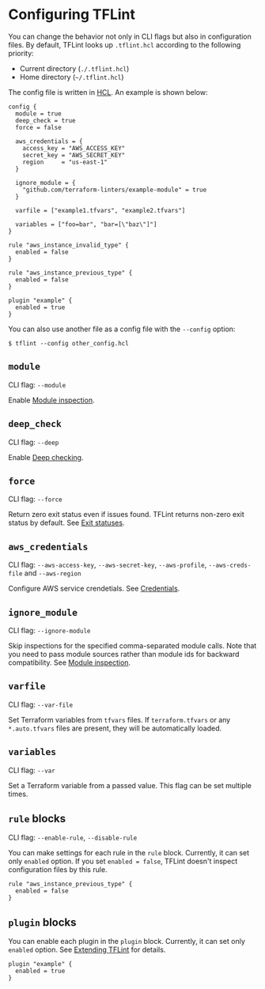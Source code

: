 # Configuring TFLint

You can change the behavior not only in CLI flags but also in configuration files. By default, TFLint looks up `.tflint.hcl` according to the following priority:

- Current directory (`./.tflint.hcl`)
- Home directory (`~/.tflint.hcl`)

The config file is written in [HCL](https://github.com/hashicorp/hcl/tree/hcl2). An example is shown below:

```hcl
config {
  module = true
  deep_check = true
  force = false

  aws_credentials = {
    access_key = "AWS_ACCESS_KEY"
    secret_key = "AWS_SECRET_KEY"
    region     = "us-east-1"
  }

  ignore_module = {
    "github.com/terraform-linters/example-module" = true
  }

  varfile = ["example1.tfvars", "example2.tfvars"]

  variables = ["foo=bar", "bar=[\"baz\"]"]
}

rule "aws_instance_invalid_type" {
  enabled = false
}

rule "aws_instance_previous_type" {
  enabled = false
}

plugin "example" {
  enabled = true
}
```

You can also use another file as a config file with the `--config` option:

```
$ tflint --config other_config.hcl
```

## `module`

CLI flag: `--module`

Enable [Module inspection](advanced.md#module-inspection).

## `deep_check`

CLI flag: `--deep`

Enable [Deep checking](advanced.md#deep-checking).

## `force`

CLI flag: `--force`

Return zero exit status even if issues found. TFLint returns non-zero exit status by default. See [Exit statuses](../../README.md#exit-statuses).

## `aws_credentials`

CLI flag: `--aws-access-key`, `--aws-secret-key`, `--aws-profile`, `--aws-creds-file` and `--aws-region`

Configure AWS service crendetials. See [Credentials](credentials.md).

## `ignore_module`

CLI flag: `--ignore-module`

Skip inspections for the specified comma-separated module calls. Note that you need to pass module sources rather than module ids for backward compatibility. See [Module inspection](advanced.md#module-inspection).

## `varfile`

CLI flag: `--var-file`

Set Terraform variables from `tfvars` files. If `terraform.tfvars` or any `*.auto.tfvars` files are present, they will be automatically loaded.

## `variables`

CLI flag: `--var`

Set a Terraform variable from a passed value. This flag can be set multiple times.

## `rule` blocks

CLI flag: `--enable-rule`, `--disable-rule`

You can make settings for each rule in the `rule` block. Currently, it can set only `enabled` option. If you set `enabled = false`, TFLint doesn't inspect configuration files by this rule.

```hcl
rule "aws_instance_previous_type" {
  enabled = false
}
```

## `plugin` blocks

You can enable each plugin in the `plugin` block. Currently, it can set only `enabled` option. See [Extending TFLint](extend.md) for details.

```
plugin "example" {
  enabled = true
}
```
